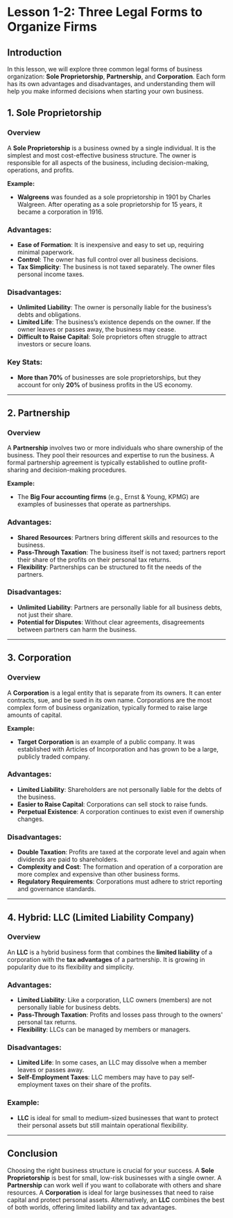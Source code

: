 # Lesson 1-2: Three Legal Forms to Organize Firms

## Introduction

In this lesson, we will explore three common legal forms of business organization: **Sole Proprietorship**, **Partnership**, and **Corporation**. Each form has its own advantages and disadvantages, and understanding them will help you make informed decisions when starting your own business.

## 1. Sole Proprietorship

### Overview

A **Sole Proprietorship** is a business owned by a single individual. It is the simplest and most cost-effective business structure. The owner is responsible for all aspects of the business, including decision-making, operations, and profits.

**Example:**
- **Walgreens** was founded as a sole proprietorship in 1901 by Charles Walgreen. After operating as a sole proprietorship for 15 years, it became a corporation in 1916.

### Advantages:
- **Ease of Formation**: It is inexpensive and easy to set up, requiring minimal paperwork.
- **Control**: The owner has full control over all business decisions.
- **Tax Simplicity**: The business is not taxed separately. The owner files personal income taxes.

### Disadvantages:
- **Unlimited Liability**: The owner is personally liable for the business’s debts and obligations.
- **Limited Life**: The business’s existence depends on the owner. If the owner leaves or passes away, the business may cease.
- **Difficult to Raise Capital**: Sole proprietors often struggle to attract investors or secure loans.

### Key Stats:
- **More than 70%** of businesses are sole proprietorships, but they account for only **20%** of business profits in the US economy.

---

## 2. Partnership

### Overview

A **Partnership** involves two or more individuals who share ownership of the business. They pool their resources and expertise to run the business. A formal partnership agreement is typically established to outline profit-sharing and decision-making procedures.

**Example:**
- The **Big Four accounting firms** (e.g., Ernst & Young, KPMG) are examples of businesses that operate as partnerships.

### Advantages:
- **Shared Resources**: Partners bring different skills and resources to the business.
- **Pass-Through Taxation**: The business itself is not taxed; partners report their share of the profits on their personal tax returns.
- **Flexibility**: Partnerships can be structured to fit the needs of the partners.

### Disadvantages:
- **Unlimited Liability**: Partners are personally liable for all business debts, not just their share.
- **Potential for Disputes**: Without clear agreements, disagreements between partners can harm the business.

---

## 3. Corporation

### Overview

A **Corporation** is a legal entity that is separate from its owners. It can enter contracts, sue, and be sued in its own name. Corporations are the most complex form of business organization, typically formed to raise large amounts of capital.

**Example:**
- **Target Corporation** is an example of a public company. It was established with Articles of Incorporation and has grown to be a large, publicly traded company.

### Advantages:
- **Limited Liability**: Shareholders are not personally liable for the debts of the business.
- **Easier to Raise Capital**: Corporations can sell stock to raise funds.
- **Perpetual Existence**: A corporation continues to exist even if ownership changes.

### Disadvantages:
- **Double Taxation**: Profits are taxed at the corporate level and again when dividends are paid to shareholders.
- **Complexity and Cost**: The formation and operation of a corporation are more complex and expensive than other business forms.
- **Regulatory Requirements**: Corporations must adhere to strict reporting and governance standards.

---

## 4. Hybrid: LLC (Limited Liability Company)

### Overview

An **LLC** is a hybrid business form that combines the **limited liability** of a corporation with the **tax advantages** of a partnership. It is growing in popularity due to its flexibility and simplicity.

### Advantages:
- **Limited Liability**: Like a corporation, LLC owners (members) are not personally liable for business debts.
- **Pass-Through Taxation**: Profits and losses pass through to the owners' personal tax returns.
- **Flexibility**: LLCs can be managed by members or managers.

### Disadvantages:
- **Limited Life**: In some cases, an LLC may dissolve when a member leaves or passes away.
- **Self-Employment Taxes**: LLC members may have to pay self-employment taxes on their share of the profits.

### Example:
- **LLC** is ideal for small to medium-sized businesses that want to protect their personal assets but still maintain operational flexibility.

---

## Conclusion

Choosing the right business structure is crucial for your success. A **Sole Proprietorship** is best for small, low-risk businesses with a single owner. A **Partnership** can work well if you want to collaborate with others and share resources. A **Corporation** is ideal for large businesses that need to raise capital and protect personal assets. Alternatively, an **LLC** combines the best of both worlds, offering limited liability and tax advantages.
